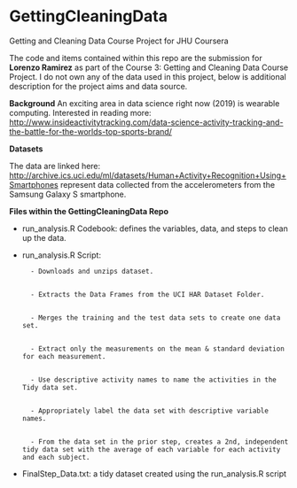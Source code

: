 # GettingCleaningData


Getting and Cleaning Data Course Project for JHU Coursera 

The code and items contained within this repo are the submission for **Lorenzo Ramirez** as part of the Course 3: Getting and Cleaning Data Course Project. I do not own any of the data used in this project, below is additional description for the project aims and data source. 


**Background**
An exciting area in data science right now (2019) is wearable computing.
Interested in reading more: 
  http://www.insideactivitytracking.com/data-science-activity-tracking-and-the-battle-for-the-worlds-top-sports-brand/


**Datasets**


The data are linked here: http://archive.ics.uci.edu/ml/datasets/Human+Activity+Recognition+Using+Smartphones
represent data collected from the accelerometers from the Samsung Galaxy S smartphone. 


**Files within the GettingCleaningData Repo**


- run_analysis.R Codebook: defines the variables, data, and steps to clean up the data.


- run_analysis.R Script: 


        - Downloads and unzips dataset.
        
        
        - Extracts the Data Frames from the UCI HAR Dataset Folder.
        
        
        - Merges the training and the test data sets to create one data set.
        
        
        - Extract only the measurements on the mean & standard deviation for each measurement.
        
        
        - Use descriptive activity names to name the activities in the Tidy data set.
        
        
        - Appropriately label the data set with descriptive variable names.
        
        
        - From the data set in the prior step, creates a 2nd, independent tidy data set with the average of each variable for each activity and each subject.
        
        
- FinalStep_Data.txt: a tidy dataset created using the run_analysis.R script
